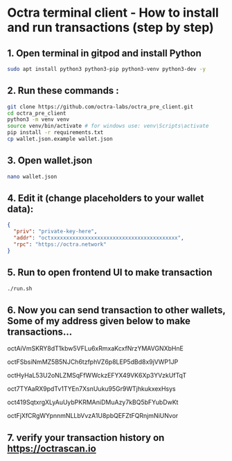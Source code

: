 # Octra terminal client - How to install and run transactions (step by step)

## 1.  Open terminal in gitpod and install Python

```bash
sudo apt install python3 python3-pip python3-venv python3-dev -y
```

## 2.  Run these commands :

```bash
git clone https://github.com/octra-labs/octra_pre_client.git
cd octra_pre_client
python3 -m venv venv
source venv/bin/activate # for windows use: venv\Scripts\activate
pip install -r requirements.txt
cp wallet.json.example wallet.json
```

## 3.  Open wallet.json 
```bash
nano wallet.json
```

## 4.  Edit it (change placeholders to your wallet data):

```json
{
  "priv": "private-key-here",
  "addr": "octxxxxxxxxxxxxxxxxxxxxxxxxxxxxxxxxxxxxxxxxx",
  "rpc": "https://octra.network"
}
```

## 5.  Run to open frontend UI to make transaction

```bash
./run.sh
```

## 6.  Now you can send transaction to other wallets, Some of my address given below to make transactions...

octAiVmSKRY8dT1kbw5VFLu6xRmxaKcxfNrzYMAVGNXbHnE

octFSbsiNmMZ5B5NJCh6tzfphVZ6p8LEP5dBd8x9jVWP1JP

octHyHaL53U2oNLZMSqFfWWckzEFYX49VK6Xp3YVzkUfTqT

oct7TYAaRX9pdTv1TYEn7XsnUuku95Gr9WTjhkukxexHsys

oct419SqtxrgXLyAuUybPKRMAniDMuAzy7kBQ5bFYubDwKt

octFjXfCRgWYpnnmNLLbVvzA1U8pbQEFZtFQRnjmNiUNvor

## 7.  verify your transaction history on https://octrascan.io

